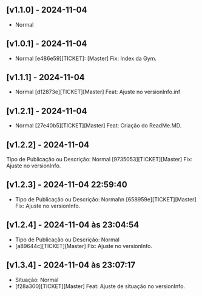 ## [v1.1.0] - 2024-11-04
- Normal


## [v1.0.1] - 2024-11-04
- Normal
[e486e59][TICKET]: [Master] Fix: Index da Gym.

## [v1.1.1] - 2024-11-04
- Normal
[d12873e][TICKET][Master] Feat: Ajuste no versionInfo.inf

## [v1.2.1] - 2024-11-04
- Normal
[27e40b5][TICKET][Master] Feat: Criação do ReadMe.MD.

## [v1.2.2] - 2024-11-04
Tipo de Publicação ou Descrição: Normal
[9735053][TICKET][Master] Fix: Ajuste no versionInfo.

## [v1.2.3] - 2024-11-04 22:59:40
- Tipo de Publicação ou Descrição: Normal\n
[658959e][TICKET][Master] Fix: Ajuste no versionInfo.

## [v1.2.4] - 2024-11-04 às 23:04:54
- Tipo de Publicação ou Descrição: Normal
- [a89644c][TICKET][Master] Fix: Ajuste no versionInfo.

## [v1.3.4] - 2024-11-04 às 23:07:17
- Situação: Normal
- [f28a300][TICKET][Master] Feat: Ajuste de situação no versionInfo.

